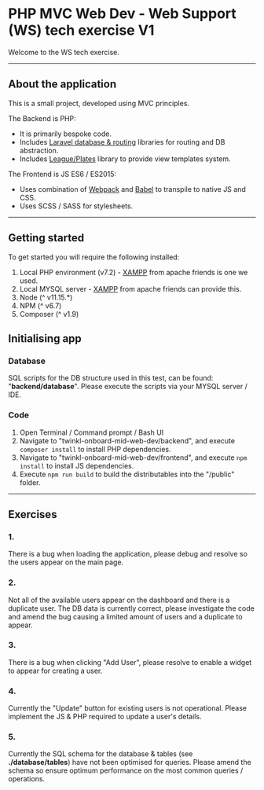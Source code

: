 # PHP MVC Web Dev - Web Support (WS) tech exercise V1

Welcome to the WS tech exercise.

---

## About the application

This is a small project, developed using MVC principles.

The Backend is PHP:
- It is primarily bespoke code.
- Includes [Laravel database & routing](https://laravel.com/docs/7.x/routing) libraries for routing and DB abstraction.
- Includes [League/Plates](https://platesphp.com/) library to provide view templates system.  

The Frontend is JS ES6 / ES2015:
- Uses combination of [Webpack](https://webpack.js.org/guides/getting-started/) and [Babel](https://babeljs.io/docs/en/configuration) to transpile to native JS and CSS.
- Uses SCSS / SASS for stylesheets.

---

## Getting started

To get started you will require the following installed:

1. Local PHP environment (v7.2) - [XAMPP](https://www.apachefriends.org/download.html) from apache friends is one we used.
2. Local MYSQL server - [XAMPP](https://www.apachefriends.org/download.html) from apache friends can provide this.
3. Node (^ v11.15.*)
4. NPM (^ v6.7)
5. Composer (^ v1.9)

## Initialising app

### Database

SQL scripts for the DB structure used in this test, can be found: "**backend/database**". Please execute the scripts via your MYSQL server / IDE.

### Code

1. Open Terminal / Command prompt / Bash UI
2. Navigate to "twinkl-onboard-mid-web-dev/backend", and execute `composer install` to install PHP dependencies.
3. Navigate to "twinkl-onboard-mid-web-dev/frontend", and execute `npm install` to install JS dependencies.
4. Execute `npm run build` to build the distributables into the "/public" folder.

---

## Exercises

### 1.

There is a bug when loading the application, please debug and resolve so the users appear on the main page.

### 2.

Not all of the available users appear on the dashboard and there is a duplicate user. The DB data is currently correct, please investigate the code and amend the bug causing a limited amount of users and a duplicate to appear.

### 3.

There is a bug when clicking "Add User", please resolve to enable a widget to appear for creating a user.

### 4.

Currently the "Update" button for existing users is not operational. Please implement the JS & PHP required to update a user's details.

### 5.

Currently the SQL schema for the database & tables (see **./database/tables**) have not been optimised for queries. Please amend the schema so ensure optimum performance on the most common queries / operations. 
 
